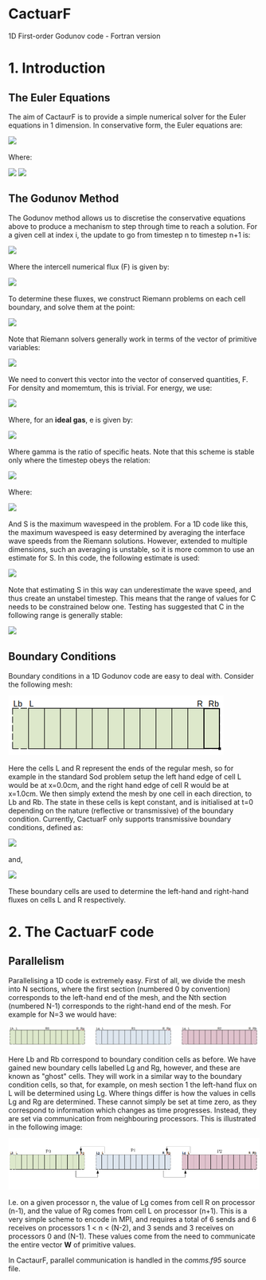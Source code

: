# CactuarF
1D First-order Godunov code - Fortran version

# 1. Introduction
## The Euler Equations
The aim of CactaurF is to provide a simple numerical solver for the Euler equations in 1 dimension. In conservative form, the Euler equations are:

<img src="https://render.githubusercontent.com/render/math?math=\mathbf{U}_t %2B \mathbf{F}(\mathbf{U})_x = 0">

Where:

<img src="https://render.githubusercontent.com/render/math?math=\mathbf{U} = \begin{bmatrix}\rho\\\rho u\\E\end{bmatrix}">

<img src="https://render.githubusercontent.com/render/math?math=\mathbf{F} = \begin{bmatrix}\rho u\\\rho u^2 %2B p\\u(E%2Bp)\end{bmatrix}">

## The Godunov Method
The Godunov method allows us to discretise the conservative equations above to produce a mechanism to step through time to reach a solution. For a given cell at index i, the update to go from timestep n to timestep n+1 is:

<img src="https://render.githubusercontent.com/render/math?math=\mathbf{U}_i^{n%2B1} =  \frac{\Delta t}{\Delta x}  \left ( \mathbf{F}_{i-\frac{1}{2}} - \mathbf{F}_{i%2B\frac{1}{2}} \right )">

Where the intercell numerical flux (F) is given by:

<img src="https://render.githubusercontent.com/render/math?math=\mathbf{F}_{i%2B\frac{1}{2}} = \mathbf{F}(\mathbf{U}_{i%2B\frac{1}{2}}(0))">

To determine these fluxes, we construct Riemann problems on each cell boundary, and solve them at the point:

<img src="https://render.githubusercontent.com/render/math?math=S = \frac{x}{t} = 0">

Note that Riemann solvers generally work in terms of the vector of primitive variables:

<img src="https://render.githubusercontent.com/render/math?math=\mathbf{W} =  \begin{bmatrix}\rho\\u\\p\end{bmatrix}">

We need to convert this vector into the vector of conserved quantities, F. For density and momemtum, this is trivial. For energy, we use:

<img src="https://render.githubusercontent.com/render/math?math=E = \rho(\frac{1}{2}u^2 %2B e)">

Where, for an **ideal gas**, e is given by:

<img src="https://render.githubusercontent.com/render/math?math=e = \frac{p}{\rho(\gamma - 1)}">

Where gamma is the ratio of specific heats. Note that this scheme is stable only where the timestep obeys the relation:

<img src="https://render.githubusercontent.com/render/math?math=\Delta T = \frac{C_{cfl}\Delta x}{S^n_{max}}">

Where:

<img src="https://render.githubusercontent.com/render/math?math=0 < C_{cfl} \le 1">

And S is the maximum wavespeed in the problem. For a 1D code like this, the maximum wavespeed is easy determined by averaging the interface wave speeds from the Riemann solutions. However, extended to multiple dimensions, such an averaging is unstable, so it is more common to use an estimate for S. In this code, the following estimate is used:

<img src="https://render.githubusercontent.com/render/math?math=S^n_{\mathrm{max}} = \mathrm{max} \{|u^n_i| %2B a^n_i \}">

Note that estimating S in this way can underestimate the wave speed, and thus create an unstabel timestep. This means that the range of values for C needs to be constrained below one. Testing has suggested that C in the following range is generally stable:

<img src="https://render.githubusercontent.com/render/math?math=0 < C_{cfl} \le 0.7">

## Boundary Conditions
Boundary conditions in a 1D Godunov code are easy to deal with. Consider the following mesh:

![Full 1D Mesh](/images/mesh1.png)

Here the cells L and R represent the ends of the regular mesh, so for example in the standard Sod problem setup the left hand edge of cell L would be at x=0.0cm, and the right hand edge of cell R would be at x=1.0cm. We then simply extend the mesh by one cell in each direction, to Lb and Rb. The state in these cells is kept constant, and is initialised at t=0 depending on the nature (reflective or transmissive) of the boundary condition. Currently, CactuarF only supports transmissive boundary conditions, defined as:

<img src="https://render.githubusercontent.com/render/math?math=\mathbf{U}(Lb) = \mathbf{U}(L)">

and,

<img src="https://render.githubusercontent.com/render/math?math=\mathbf{U}(Rb) = \mathbf{U}(R)">

These boundary cells are used to determine the left-hand and right-hand fluxes on cells L and R respectively.

# 2. The CactuarF code
## Parallelism
Parallelising a 1D code is extremely easy. First of all, we divide the mesh into N sections, where the first section (numbered 0 by convention) corresponds to the left-hand end of the mesh, and the Nth section (numbered N-1) corresponds to the right-hand end of the mesh. For example for N=3 we would have:

![Parallel 1D Mesh](/images/mesh2.png)

Here Lb and Rb correspond to boundary condition cells as before. We have gained new boundary cells labelled Lg and Rg, however, and these are known as "ghost" cells. They will work in a similar way to the boundary condition cells, so that, for example, on mesh section 1 the left-hand flux on L will be determined using Lg. Where things differ is how the values in cells Lg and Rg are determined. These cannot simply be set at time zero, as they correspond to information which changes as time progresses. Instead, they are set via communication from neighbouring processors. This is illustrated in the following image:

![Parallel 1D Comms](/images/mesh5.png)

I.e. on a given processor n, the value of Lg comes from cell R on processor (n-1), and the value of Rg comes from cell L on processor (n+1). This is a very simple scheme to encode in MPI, and requires a total of 6 sends and 6 receives on processors 1 < n < (N-2), and 3 sends and 3 receives on processors 0 and (N-1). These values come from the need to communicate the entire vector **W** of primitive values.

In CactaurF, parallel communication is handled in the *comms.f95* source file.

